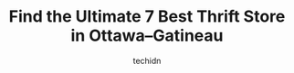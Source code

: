 ---
layout: ampstory
image: https://i0.wp.com/www.auto.or.id/wp-content/uploads/2023/06/the-salvation-army-thrift-store-0-ottawa-gatineau-1686322920.jpeg?resize=640,853
author: techidn
featured: false
description: Ottawa–Gatineau, Ontario / Quebec, Canada is a haven for Thrift Store enthusiasts, boasting an impressive array of 7 top-notch establishments. Whether youre a seasoned connoisseur or simp
title: Find the Ultimate 7 Best Thrift Store in Ottawa–Gatineau
cover:
   title: Find the Ultimate 7 Best Thrift Store in Ottawa–Gatineau
   subtitle: AUTO.OR.ID
   background: https://www.auto.or.id/wp-content/uploads/2023/06/the-salvation-army-thrift-store-0-ottawa-gatineau-1686322920.jpeg

pages: 
 - layout: thirds
   top: <h1>#1 Society of St. Vincent De Paul (Ottawa)</h1>
   bottom: "<p>This used to be my favorite thrift shop, but the prices are outrageous these days, and there doesnt seem to be a rhyme or reason to them (teacups can vary from $2-$9 a</p>"
   background: https://www.auto.or.id/wp-content/uploads/2023/06/the-salvation-army-thrift-store-1-ottawa-gatineau-1686322921.jpeg
   backgroundblur: true
 - layout: thirds
   top: <h1>#2 The Salvation Army Thrift Store</h1>
   bottom: "<p>1490 Richmond Rd, Ottawa, ON K2B 6S1, Canada</p>"
   background: https://www.auto.or.id/wp-content/uploads/2023/06/the-salvation-army-thrift-store-2-ottawa-gatineau-1686322922.jpeg
   cta:
      link: https://www.auto.or.id/find-the-ultimate-7-best-thrift-store-in-ottawa-gatineau/
      text: Find the Ultimate 7 Best Thrift Store in Ottawa–Gatineau
 - layout: thirds
   top: <h1>#3 Friperie-LAmitie</h1>
   bottom: "<p>297 Rue Notre Dame, Gatineau, QC J8P 1K9, Canada</p>"
   background: https://images.unsplash.com/photo-1639928845095-b2c86c3cde80?ixlib=rb-4.0.3&ixid=MnwxMjA3fDB8MHxwaG90by1wYWdlfHx8fGVufDB8fHx8&auto=format&fit=crop&w=640&h=853&q=80
   cta:
      link: https://www.auto.or.id/find-the-ultimate-7-best-thrift-store-in-ottawa-gatineau/
      text: Find the Ultimate 7 Best Thrift Store in Ottawa–Gatineau
 - layout: thirds
   top: <h1>#4 The Salvation Army Thrift Store</h1>
   bottom: "<p>2339 Ogilvie Rd, Gloucester, ON K1J 8M6, Canada</p>"
   background: https://images.unsplash.com/photo-1568616389393-4ca37d7e129f?ixlib=rb-4.0.3&ixid=MnwxMjA3fDB8MHxwaG90by1wYWdlfHx8fGVufDB8fHx8&auto=format&fit=crop&w=640&h=853&q=80
   cta:
      link: https://www.auto.or.id/find-the-ultimate-7-best-thrift-store-in-ottawa-gatineau/
      text: Find the Ultimate 7 Best Thrift Store in Ottawa–Gatineau
 - layout: thirds
   top: <h1>#5 Chez Vincent</h1>
   bottom: "<p>1291 Rue Saint-Louis, Gatineau, QC J8T 2M4, Canada</p>"
   background: https://images.unsplash.com/photo-1523676060187-f55189a71f5e?ixlib=rb-4.0.3&ixid=MnwxMjA3fDB8MHxwaG90by1wYWdlfHx8fGVufDB8fHx8&auto=format&fit=crop&w=640&h=853&q=80
   cta:
      link: https://www.auto.or.id/find-the-ultimate-7-best-thrift-store-in-ottawa-gatineau/
      text: Find the Ultimate 7 Best Thrift Store in Ottawa–Gatineau
 - layout: thirds
   top: <h1>#6 Saint-Vincent De Paul</h1>
   bottom: "<p>56 Principale St, Gatineau, Quebec J9H 3L3, Canada</p>"
   background: https://images.unsplash.com/photo-1530675706010-bc677ce30ab6?ixlib=rb-4.0.3&ixid=MnwxMjA3fDB8MHxwaG90by1wYWdlfHx8fGVufDB8fHx8&auto=format&fit=crop&w=640&h=853&q=80
   cta:
      link: https://www.auto.or.id/find-the-ultimate-7-best-thrift-store-in-ottawa-gatineau/
      text: Find the Ultimate 7 Best Thrift Store in Ottawa–Gatineau
 - layout: thirds
   top: <h1>#7 Friperie Chez Touss`Ki</h1>
   bottom: "<p>60 Bd Saint-Raymond, Gatineau, QC J8Y 1S1, Canada</p>"
   background: https://images.unsplash.com/photo-1594502184342-2e12f877aa73?ixlib=rb-4.0.3&ixid=MnwxMjA3fDB8MHxwaG90by1wYWdlfHx8fGVufDB8fHx8&auto=format&fit=crop&w=640&h=853&q=80
   cta:
      link: https://www.auto.or.id/find-the-ultimate-7-best-thrift-store-in-ottawa-gatineau/
      text: Find the Ultimate 7 Best Thrift Store in Ottawa–Gatineau
 - layout: thirds
   middle: Continue reading...
   background: https://images.unsplash.com/photo-1608839968395-12aed2154570?ixlib=rb-4.0.3&ixid=MnwxMjA3fDB8MHxwaG90by1wYWdlfHx8fGVufDB8fHx8&auto=format&fit=crop&w=640&h=853&q=80
   cta:
      link: https://www.auto.or.id/find-the-ultimate-7-best-thrift-store-in-ottawa-gatineau/
      text: Find the Ultimate 7 Best Thrift Store in Ottawa–Gatineau

---